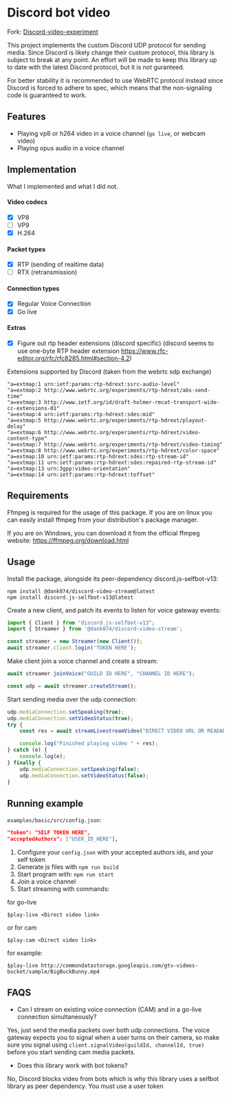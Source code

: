# Discord bot video
Fork: [Discord-video-experiment](https://github.com/mrjvs/Discord-video-experiment)

This project implements the custom Discord UDP protocol for sending media. Since Discord is likely change their custom protocol, this library is subject to break at any point. An effort will be made to keep this library up to date with the latest Discord protocol, but it is not guranteed.

For better stability it is recommended to use WebRTC protocol instead since Discord is forced to adhere to spec, which means that the non-signaling code is guaranteed to work.

## Features
 - Playing vp8 or h264 video in a voice channel (`go live`, or webcam video)
 - Playing opus audio in a voice channel

## Implementation
What I implemented and what I did not.

#### Video codecs
 - [X] VP8
 - [ ] VP9
 - [X] H.264

#### Packet types
 - [X] RTP (sending of realtime data)
 - [ ] RTX (retransmission)

#### Connection types
 - [X] Regular Voice Connection
 - [X] Go live

#### Extras
 - [X] Figure out rtp header extensions (discord specific) (discord seems to use one-byte RTP header extension https://www.rfc-editor.org/rfc/rfc8285.html#section-4.2)

Extensions supported by Discord (taken from the webrtc sdp exchange)
```
"a=extmap:1 urn:ietf:params:rtp-hdrext:ssrc-audio-level"
"a=extmap:2 http://www.webrtc.org/experiments/rtp-hdrext/abs-send-time"
"a=extmap:3 http://www.ietf.org/id/draft-holmer-rmcat-transport-wide-cc-extensions-01"
"a=extmap:4 urn:ietf:params:rtp-hdrext:sdes:mid"
"a=extmap:5 http://www.webrtc.org/experiments/rtp-hdrext/playout-delay"
"a=extmap:6 http://www.webrtc.org/experiments/rtp-hdrext/video-content-type"
"a=extmap:7 http://www.webrtc.org/experiments/rtp-hdrext/video-timing"
"a=extmap:8 http://www.webrtc.org/experiments/rtp-hdrext/color-space"
"a=extmap:10 urn:ietf:params:rtp-hdrext:sdes:rtp-stream-id"
"a=extmap:11 urn:ietf:params:rtp-hdrext:sdes:repaired-rtp-stream-id"
"a=extmap:13 urn:3gpp:video-orientation"
"a=extmap:14 urn:ietf:params:rtp-hdrext:toffset"
```
## Requirements
Ffmpeg is required for the usage of this package. If you are on linux you can easily install ffmpeg from your distribution's package manager.

If you are on Windows, you can download it from the official ffmpeg website: https://ffmpeg.org/download.html

## Usage
Install the package, alongside its peer-dependency discord.js-selfbot-v13:
```
npm install @dank074/discord-video-stream@latest
npm install discord.js-selfbot-v13@latest
```

Create a new client, and patch its events to listen for voice gateway events:
```typescript
import { Client } from "discord.js-selfbot-v13";
import { Streamer } from '@dank074/discord-video-stream';

const streamer = new Streamer(new Client());
await streamer.client.login('TOKEN HERE');

```

Make client join a voice channel and create a stream:
```typescript
await streamer.joinVoice("GUILD ID HERE", "CHANNEL ID HERE");

const udp = await streamer.createStream();
```

Start sending media over the udp connection:
```typescript
udp.mediaConnection.setSpeaking(true);
udp.mediaConnection.setVideoStatus(true);
try {
    const res = await streamLivestreamVideo("DIRECT VIDEO URL OR READABLE STREAM HERE", udp);

    console.log("Finished playing video " + res);
} catch (e) {
    console.log(e);
} finally {
    udp.mediaConnection.setSpeaking(false);
    udp.mediaConnection.setVideoStatus(false);
}
```
## Running example
`examples/basic/src/config.json`:
```json
"token": "SELF TOKEN HERE",
"acceptedAuthors": ["USER_ID_HERE"],
```

1. Configure your `config.json` with your accepted authors ids, and your self token
2. Generate js files with ```npm run build```
3. Start program with: ```npm run start```
4. Join a voice channel
5. Start streaming with commands: 

for go-live
```
$play-live <Direct video link>
```
or for cam
```
$play-cam <Direct video link>
```

for example:
```
$play-live http://commondatastorage.googleapis.com/gtv-videos-bucket/sample/BigBuckBunny.mp4
```

## FAQS
- Can I stream on existing voice connection (CAM) and in a go-live connection simultaneously?

Yes, just send the media packets over both udp connections. The voice gateway expects you to signal when a user turns on their camera, so make sure you signal using `client.signalVideo(guildId, channelId, true)` before you start sending cam media packets.

- Does this library work with bot tokens?

No, Discord blocks video from bots which is why this library uses a selfbot library as peer dependency. You must use a user token
